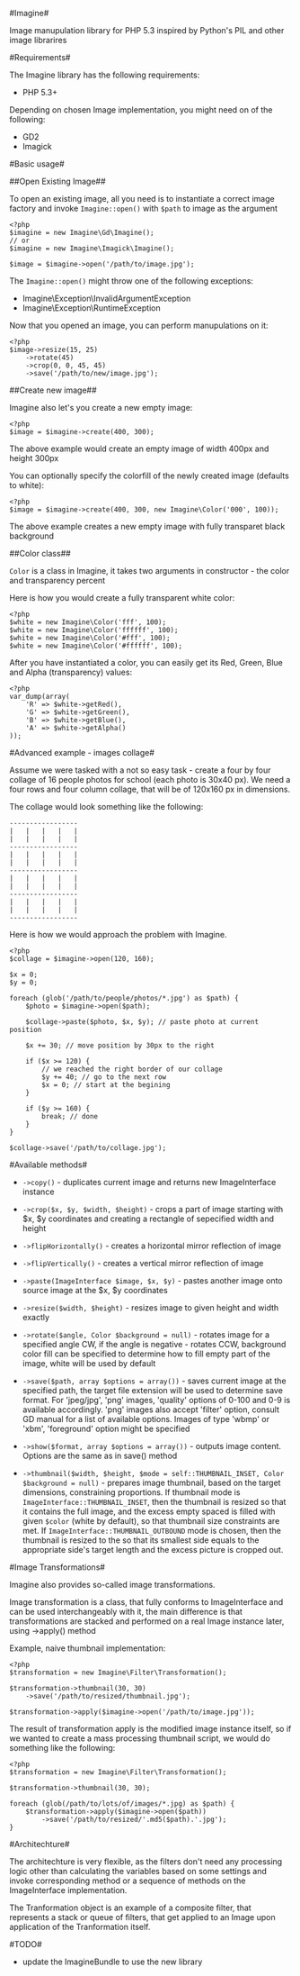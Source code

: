 #Imagine#

Image manupulation library for PHP 5.3 inspired by Python's PIL and other image
librarires

#Requirements#

The Imagine library has the following requirements:

 - PHP 5.3+

Depending on chosen Image implementation, you might need on of the following:

 - GD2
 - Imagick

#Basic usage#

##Open Existing Image##

To open an existing image, all you need is to instantiate a correct image
factory and invoke `Imagine::open()` with `$path` to image as the  argument

    <?php
    $imagine = new Imagine\Gd\Imagine();
    // or
    $imagine = new Imagine\Imagick\Imagine();
    
    $image = $imagine->open('/path/to/image.jpg');

The `Imagine::open()` might throw one of the following exceptions:
 - Imagine\Exception\InvalidArgumentException
 - Imagine\Exception\RuntimeException

Now that you opened an image, you can perform manupulations on it:

    <?php
    $image->resize(15, 25)
        ->rotate(45)
        ->crop(0, 0, 45, 45)
        ->save('/path/to/new/image.jpg');

##Create new image##

Imagine also let's you create a new empty image:

    <?php
    $image = $imagine->create(400, 300);

The above example would create an empty image of width 400px and height 300px

You can optionally specify the colorfill of the newly created image (defaults
to white):

    <?php
    $image = $imagine->create(400, 300, new Imagine\Color('000', 100));

The above example creates a new empty image with fully transparet black
background

##Color class##

`Color` is a class in Imagine, it takes two arguments in constructor - the
color and transparency percent

Here is how you would create a fully transparent white color:

    <?php
    $white = new Imagine\Color('fff', 100);
    $white = new Imagine\Color('ffffff', 100);
    $white = new Imagine\Color('#fff', 100);
    $white = new Imagine\Color('#ffffff', 100);

After you have instantiated a color, you can easily get its Red, Green, Blue
and Alpha (transparency) values:

    <?php
    var_dump(array(
        'R' => $white->getRed(),
        'G' => $white->getGreen(),
        'B' => $white->getBlue(),
        'A' => $white->getAlpha()
    ));

#Advanced example - images collage#

Assume we were tasked with a not so easy task - create a four by four collage
of 16 people photos for school (each photo is 30x40 px). We need a four rows
and four column collage, that will be of 120x160 px in dimensions.

The collage would look something like the following:

    -----------------
    |   |   |   |   |
    |   |   |   |   |
    -----------------
    |   |   |   |   |
    |   |   |   |   |
    -----------------
    |   |   |   |   |
    |   |   |   |   |
    -----------------
    |   |   |   |   |
    |   |   |   |   |
    -----------------

Here is how we would approach the problem with Imagine.

    <?php
    $collage = $imagine->open(120, 160);
    
    $x = 0;
    $y = 0;

    foreach (glob('/path/to/people/photos/*.jpg') as $path) {
        $photo = $imagine->open($path);
        
        $collage->paste($photo, $x, $y); // paste photo at current position
        
        $x += 30; // move position by 30px to the right
        
        if ($x >= 120) {
            // we reached the right border of our collage
            $y += 40; // go to the next row
            $x = 0; // start at the begining
        }
        
        if ($y >= 160) {
            break; // done
        }
    }
    
    $collage->save('/path/to/collage.jpg');

#Available methods#

 - `->copy()` - duplicates current image and returns new ImageInterface
     instance

 - `->crop($x, $y, $width, $height)` - crops a part of image starting with $x,
     $y coordinates and creating a rectangle of sepecified width and height

 - `->flipHorizontally()` - creates a horizontal mirror reflection of image

 - `->flipVertically()` - creates a vertical mirror reflection of image

 - `->paste(ImageInterface $image, $x, $y)` - pastes another image onto source
     image at the $x, $y coordinates

 - `->resize($width, $height)` - resizes image to given height and width
     exactly

 - `->rotate($angle, Color $background = null)` - rotates image for a specified
     angle CW, if the angle is negative - rotates CCW, background color fill
     can be specified to determine how to fill empty part of the image, white
     will be used by default
     
 - `->save($path, array $options = array())` - saves current image at the
     specified path, the target file extension will be used to determine save
     format. For 'jpeg/jpg', 'png' images, 'quality' options of 0-100 and 0-9 is
     available accordingly. 'png' images also accept 'filter' option, consult GD
     manual for a list of available options. Images of type 'wbmp' or 'xbm',
     'foreground' option might be specified
     
 - `->show($format, array $options = array())` - outputs image content. Options
     are the same as in save() method
     
 - `->thumbnail($width, $height, $mode = self::THUMBNAIL_INSET, Color
     $background = null)` - prepares image thumbnail, based on the target
     dimensions, constraining proportions. If thumbnail mode is
     `ImageInterface::THUMBNAIL_INSET`, then the thumbnail is resized so that
     it contains the full image, and the excess empty spaced is filled with
     given `$color` (white by default), so that thumbnail size constraints are
     met. If `ImageInterface::THUMBNAIL_OUTBOUND` mode is chosen, then the
     thumbnail is resized to the so that its smallest side equals to the
     appropriate side's target length and the excess picture is cropped out.

#Image Transformations#

Imagine also provides so-called image transformations.

Image transformation is a class, that fully conforms to ImageInterface and can
be used interchangeably with it, the main difference is that transformations
are stacked and performed on a real Image instance later, using ->apply() method

Example, naive thumbnail implementation:

    <?php
    $transformation = new Imagine\Filter\Transformation();
    
    $transformation->thumbnail(30, 30)
        ->save('/path/to/resized/thumbnail.jpg');
    
    $transformation->apply($imagine->open('/path/to/image.jpg'));

The result of transformation apply is the modified image instance itself, so if
we wanted to create a mass processing thumbnail script, we would do something
like the following:

    <?php
    $transformation = new Imagine\Filter\Transformation();
    
    $transformation->thumbnail(30, 30);
    
    foreach (glob(/path/to/lots/of/images/*.jpg) as $path) {
        $transformation->apply($imagine->open($path))
            ->save('/path/to/resized/'.md5($path).'.jpg');
    }

#Architechture#

The architechture is very flexible, as the filters don't need any processing
logic other than calculating the variables based on some settings and invoke
corresponding method or a sequence of methods on the ImageInterface
implementation.

The Tranformation object is an example of a composite filter, that represents
a stack or queue of filters, that get applied to an Image upon application of
the Tranformation itself.

#TODO#

 - update the ImagineBundle to use the new library
